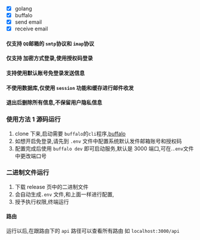 - [x] golang
- [x] buffalo
- [x] send email
- [x] receive email

#### 仅支持 `QQ`邮箱的 `smtp`协议和 `imap`协议

#### 仅支持 加密方式登录,使用授权码登录

#### 支持使用默认账号免登录发送信息

#### 不使用数据库,仅使用 `session` 功能和缓存进行邮件收发

#### 退出后删除所有信息,不保留用户隐私信息

### 使用方法 1 源码运行

1. clone 下来,启动需要 `buffalo`的`cli`程序,[buffalo](https://github.com/gobuffalo/buffalo) 
2. 如想开启免登录,请先到 `.env` 文件中配置系统默认发件邮箱账号和授权码
3. 配置完成后使用 `buffalo dev` 即可启动服务,默认是 3000 端口,可在.`.env`文件中更改端口号
### 二进制文件运行

1. 下载 release 页中的二进制文件
2. 会自动生成`.env` 文件,和上面一样进行配置,
3. 授予执行权限,终端运行

#### 路由
运行以后,在跟路由下的 `api` 路径可以查看所有路由 如 `localhost:3000/api`